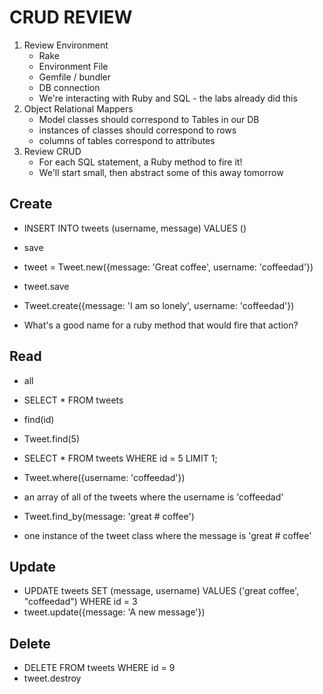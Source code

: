 # CRUD REVIEW

1. Review Environment
   * Rake
   * Environment File
   * Gemfile / bundler
   * DB connection
   * We're interacting with Ruby and SQL - the labs already did this
1. Object Relational Mappers
   * Model classes should correspond to Tables in our DB
   * instances of classes should correspond to rows
   * columns of tables correspond to attributes
1. Review CRUD
   * For each SQL statement, a Ruby method to fire it!
   * We'll start small, then abstract some of this away tomorrow










   

## Create

* INSERT INTO tweets (username, message) VALUES ()
* save
* tweet = Tweet.new({message: 'Great coffee', username: 'coffeedad'})
* tweet.save
* Tweet.create({message: 'I am so lonely', username: 'coffeedad'})

* What's a good name for a ruby method that would fire that action?

## Read

* all
* SELECT \* FROM tweets
* find(id)
* Tweet.find(5)
* SELECT \* FROM tweets WHERE id = 5 LIMIT 1;
* Tweet.where({username: 'coffeedad'})
* an array of all of the tweets where the username is 'coffeedad'

* Tweet.find_by(message: 'great # coffee')
* one instance of the tweet class where the message is 'great # coffee'

## Update

* UPDATE tweets SET (message, username) VALUES ('great coffee', "coffeedad") WHERE id = 3
* tweet.update({message: 'A new message'})

## Delete

* DELETE FROM tweets WHERE id = 9
* tweet.destroy
